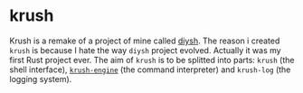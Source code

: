 # krush

Krush is a remake of a project of mine called [diysh](https://www.github.com/OJarrisonn/diysh). The reason i created ```krush``` is because I hate the way ```diysh``` project evolved. Actually it was my first Rust project ever. The aim of ```krush``` is to be splitted into parts: ```krush``` (the shell interface), [```krush-engine```](https://www.github.com/OJarrisonn/krush-engine) (the command interpreter) and ```krush-log``` (the logging system).
